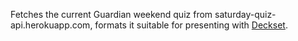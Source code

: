 Fetches the current Guardian weekend quiz from saturday-quiz-api.herokuapp.com,
formats it suitable for presenting with [Deckset](https://www.deckset.com).
